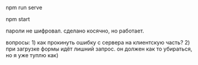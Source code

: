 npm run serve

npm start


пароли не шифровал. 
сделано косячно, но работает.

вопросы: 1) как прокинуть ошибку с сервера на клиентскую часть? 
2) при загрузке формы идёт лишний запрос. он должен как то убираться, но я уже туплю как)